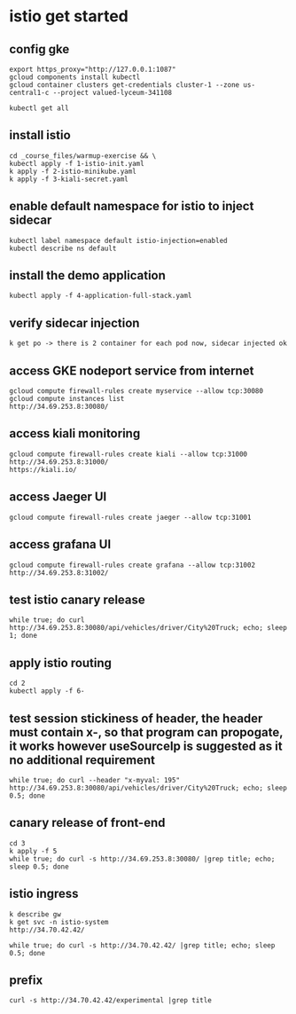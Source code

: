 # istio get started

## config gke
    export https_proxy="http://127.0.0.1:1087"
    gcloud components install kubectl
    gcloud container clusters get-credentials cluster-1 --zone us-central1-c --project valued-lyceum-341108

    kubectl get all

## install istio
    cd _course_files/warmup-exercise && \
    kubectl apply -f 1-istio-init.yaml
    k apply -f 2-istio-minikube.yaml
    k apply -f 3-kiali-secret.yaml

## enable default namespace for istio to inject sidecar
    kubectl label namespace default istio-injection=enabled
    kubectl describe ns default

## install the demo application
    kubectl apply -f 4-application-full-stack.yaml

## verify sidecar injection
    k get po -> there is 2 container for each pod now, sidecar injected ok

## access GKE nodeport service from internet
    gcloud compute firewall-rules create myservice --allow tcp:30080
    gcloud compute instances list
    http://34.69.253.8:30080/

## access kiali monitoring
    gcloud compute firewall-rules create kiali --allow tcp:31000
    http://34.69.253.8:31000/
    https://kiali.io/

## access Jaeger UI
    gcloud compute firewall-rules create jaeger --allow tcp:31001

## access grafana UI
    gcloud compute firewall-rules create grafana --allow tcp:31002
    http://34.69.253.8:31002/

## test istio canary release
    while true; do curl http://34.69.253.8:30080/api/vehicles/driver/City%20Truck; echo; sleep 1; done

## apply istio routing
    cd 2
    kubectl apply -f 6-

## test session stickiness of header, the header must contain x-, so that program can propogate, it works however useSourceIp is suggested as it no additional requirement
    while true; do curl --header "x-myval: 195" http://34.69.253.8:30080/api/vehicles/driver/City%20Truck; echo; sleep 0.5; done

## canary release of front-end
    cd 3
    k apply -f 5 
    while true; do curl -s http://34.69.253.8:30080/ |grep title; echo; sleep 0.5; done

## istio ingress
    k describe gw
    k get svc -n istio-system
    http://34.70.42.42/

    while true; do curl -s http://34.70.42.42/ |grep title; echo; sleep 0.5; done

## prefix
    curl -s http://34.70.42.42/experimental |grep title
